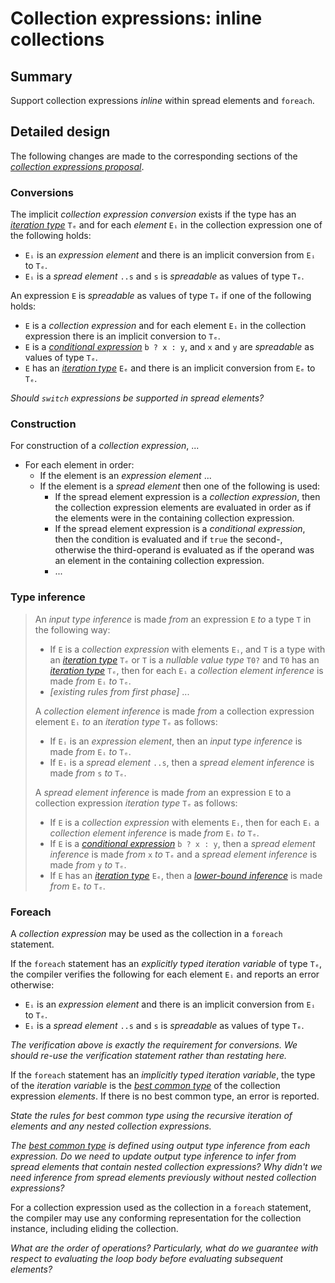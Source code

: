 # Collection expressions: inline collections

## Summary

Support collection expressions *inline* within spread elements and `foreach`.

## Detailed design

The following changes are made to the corresponding sections of the [*collection expressions proposal*](https://github.com/dotnet/csharplang/blob/main/proposals/csharp-12.0/collection-expressions.md).

### Conversions

The implicit *collection expression conversion* exists if the type has an [*iteration type*](https://github.com/dotnet/csharpstandard/blob/standard-v6/standard/statements.md#1295-the-foreach-statement) `Tₑ` and for each *element* `Eᵢ` in the collection expression one of the following holds:
* `Eᵢ` is an *expression element* and there is an implicit conversion from `Eᵢ` to `Tₑ`.
* `Eᵢ` is a *spread element* `..s` and `s` is *spreadable* as values of type `Tₑ`.

An expression `E` is *spreadable* as values of type `Tₑ` if one of the following holds:
* `E` is a *collection expression* and for each element `Eᵢ` in the collection expression there is an implicit conversion to `Tₑ`.
* `E` is a [*conditional expression*](https://github.com/dotnet/csharpstandard/blob/standard-v6/standard/expressions.md#1115-conditional-operator) `b ? x : y`, and `x` and `y` are *spreadable* as values of type `Tₑ`.
* `E` has an [*iteration type*](https://github.com/dotnet/csharpstandard/blob/standard-v6/standard/statements.md#1295-the-foreach-statement) `Eₑ` and there is an implicit conversion from `Eₑ` to `Tₑ`.

*Should `switch` expressions be supported in spread elements?*

### Construction

For construction of a *collection expression*, ...

* For each element in order:
  * If the element is an *expression element* ...
  * If the element is a *spread element* then one of the following is used:
    * If the spread element expression is a *collection expression*, then the collection expression elements are evaluated in order as if the elements were in the containing collection expression.
    * If the spread element expression is a *conditional expression*, then the condition is evaluated and if `true` the second-, otherwise the third-operand is evaluated as if the operand was an element in the containing collection expression.
    * ...

### Type inference

> An *input type inference* is made *from* an expression `E` *to* a type `T` in the following way:
>
> * If `E` is a *collection expression* with elements `Eᵢ`, and `T` is a type with an [*iteration type*](https://github.com/dotnet/csharpstandard/blob/standard-v6/standard/statements.md#1295-the-foreach-statement) `Tₑ` or `T` is a *nullable value type* `T0?` and `T0` has an [*iteration type*](https://github.com/dotnet/csharpstandard/blob/standard-v6/standard/statements.md#1295-the-foreach-statement) `Tₑ`, then for each `Eᵢ` a *collection element inference* is made *from* `Eᵢ` *to* `Tₑ`.
> * *[existing rules from first phase]* ...
>
> A *collection element inference* is made *from* a collection expression element `Eᵢ` *to* an *iteration type* `Tₑ` as follows:
> * If `Eᵢ` is an *expression element*, then an *input type inference* is made *from* `Eᵢ` *to* `Tₑ`.
> * If `Eᵢ` is a *spread element* `..s`, then a *spread element inference* is made *from* `s` *to* `Tₑ`.
>
> A *spread element inference* is made *from* an expression `E` to a collection expression *iteration type* `Tₑ` as follows:
> * If `E` is a *collection expression* with elements `Eᵢ`, then for each `Eᵢ` a *collection element inference* is made *from* `Eᵢ` *to* `Tₑ`.
> * If `E` is a [*conditional expression*](https://github.com/dotnet/csharpstandard/blob/standard-v6/standard/expressions.md#1115-conditional-operator) `b ? x : y`, then a *spread element inference* is made *from* `x` *to* `Tₑ` and a *spread element inference* is made *from* `y` *to* `Tₑ`.
> * If `E` has an [*iteration type*](https://github.com/dotnet/csharpstandard/blob/standard-v6/standard/statements.md#1295-the-foreach-statement) `Eₑ`, then a [*lower-bound inference*](https://github.com/dotnet/csharpstandard/blob/standard-v6/standard/expressions.md#116310-lower-bound-inferences) is made *from* `Eₑ` *to* `Tₑ`.

### Foreach

A *collection expression* may be used as the collection in a `foreach` statement.

If the `foreach` statement has an *explicitly typed iteration variable* of type `Tₑ`, the compiler verifies the following for each element `Eᵢ` and reports an error otherwise:
* `Eᵢ` is an *expression element* and there is an implicit conversion from `Eᵢ` to `Tₑ`.
* `Eᵢ` is a *spread element* `..s` and `s` is *spreadable* as values of type `Tₑ`.

*The verification above is exactly the requirement for *conversions*. We should re-use the verification statement rather than restating here.*

If the `foreach` statement has an *implicitly typed iteration variable*, the type of the *iteration variable* is the [*best common type*](https://github.com/dotnet/csharpstandard/blob/standard-v6/standard/expressions.md#116315-finding-the-best-common-type-of-a-set-of-expressions) of the collection expression *elements*. If there is no best common type, an error is reported.

*State the rules for *best common type* using the recursive iteration of elements and any nested collection expressions.*

*The [*best common type*](https://github.com/dotnet/csharpstandard/blob/standard-v6/standard/expressions.md#116315-finding-the-best-common-type-of-a-set-of-expressions) is defined using *output type inference* from each expression. Do we need to update *output type inference* to infer from spread elements that contain nested collection expressions? Why didn't we need inference from spread elements previously without nested collection expressions?*

For a collection expression used as the collection in a `foreach` statement, the compiler may use any conforming representation for the collection instance, including eliding the collection.

*What are the order of operations? Particularly, what do we guarantee with respect to evaluating the loop body before evaluating subsequent elements?*